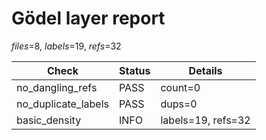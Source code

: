 # Gödel layer report

*files*=8, *labels*=19, *refs*=32

| Check | Status | Details |
|---|---|---|
| no_dangling_refs | PASS | count=0 |
| no_duplicate_labels | PASS | dups=0 |
| basic_density | INFO | labels=19, refs=32 |
